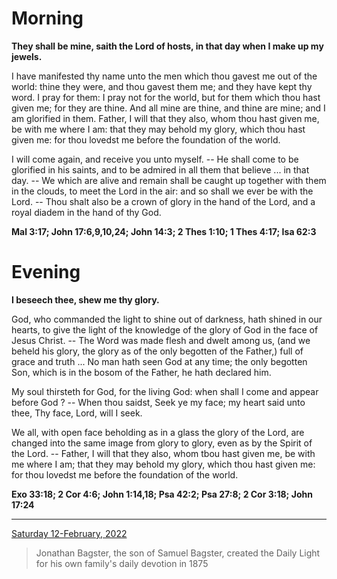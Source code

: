 # Morning

**They shall be mine, saith the Lord of hosts, in that day when I make up my jewels.**
 
I have manifested thy name unto the men which thou gavest me out of the world: thine they were, and thou gavest them me; and they have kept thy word. I pray for them: I pray not for the world, but for them which thou hast given me; for they are thine. And all mine are thine, and thine are mine; and I am glorified in them. Father, I will that they also, whom thou hast given me, be with me where I am: that they may behold my glory, which thou hast given me: for thou lovedst me before the foundation of the world.
 
I will come again, and receive you unto myself. -- He shall come to be glorified in his saints, and to be admired in all them that believe ... in that day. -- We which are alive and remain shall be caught up together with them in the clouds, to meet the Lord in the air: and so shall we ever be with the Lord. -- Thou shalt also be a crown of glory in the hand of the Lord, and a royal diadem in the hand of thy God.  

**Mal 3:17; John 17:6,9,10,24; John 14:3; 2 Thes 1:10; 1 Thes 4:17; Isa 62:3**

# Evening

**I beseech thee, shew me thy glory.**
 
God, who commanded the light to shine out of darkness, hath shined in our hearts, to give the light of the knowledge of the glory of God in the face of Jesus Christ. -- The Word was made flesh and dwelt among us, (and we beheld his glory, the glory as of the only begotten of the Father,) full of grace and truth ... No man hath seen God at any time; the only begotten Son, which is in the bosom of the Father, he hath declared him.
 
My soul thirsteth for God, for the living God: when shall I come and appear before God ? -- When thou saidst, Seek ye my face; my heart said unto thee, Thy face, Lord, will I seek.
 
We all, with open face beholding as in a glass the glory of the Lord, are changed into the same image from glory to glory, even as by the Spirit of the Lord. -- Father, I will that they also, whom tbou hast given me, be with me where I am; that they may behold my glory, which thou hast given me: for thou lovedst me before the foundation of the world.  

**Exo 33:18; 2 Cor 4:6; John 1:14,18; Psa 42:2; Psa 27:8; 2 Cor 3:18; John 17:24**

---

[Saturday 12-February, 2022](https://t.me/s/daily_light)

> Jonathan Bagster, the son of Samuel Bagster, created the Daily Light for his own family's daily devotion in 1875

